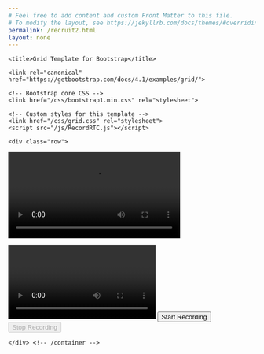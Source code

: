 ```yaml
---
# Feel free to add content and custom Front Matter to this file.
# To modify the layout, see https://jekyllrb.com/docs/themes/#overriding-theme-defaults
permalink: /recruit2.html
layout: none
---
```

<html lang="en">
  <head>
    <meta charset="utf-8">
    <meta name="viewport" content="width=device-width, initial-scale=1, shrink-to-fit=no">
    <meta name="description" content="">
    <meta name="author" content="">
    <link rel="icon" href="/docs/4.1/assets/img/favicons/favicon.ico">

    <title>Grid Template for Bootstrap</title>

    <link rel="canonical" href="https://getbootstrap.com/docs/4.1/examples/grid/">

    <!-- Bootstrap core CSS -->
    <link href="/css/bootstrap1.min.css" rel="stylesheet">

    <!-- Custom styles for this template -->
    <link href="/css/grid.css" rel="stylesheet">
    <script src="/js/RecordRTC.js"></script>
  </head>

  <body>
    <div class="container">

    <div class="row">
  <div class="col-md-4">
  
  <video width="350" controls>
  <source src="/video/vid1.mp4" type="video/mp4">
  <source src="mov_bbb.ogg" type="video/ogg">
  Your browser does not support HTML video.
</video>

  </div>
  <div class="col-md-4 ml-auto">
 
  <video id="vid1" controls autoplay playsinline></video>
 <button id="btn-start-recording">Start Recording</button>
<button id="btn-stop-recording" disabled>Stop Recording</button>
<script src="/js/RecordRTC.js"></script>
<script>
//var video = document.querySelector('video');
var video = document.getElementById('vid1');
function captureCamera(callback) {
    navigator.mediaDevices.getUserMedia({ audio: true, video: true }).then(function(camera) {
        callback(camera);
    }).catch(function(error) {
        alert('Unable to capture your camera. Please check console logs.');
        console.error(error);
    });
}
function stopRecordingCallback() {
    video.src = video.srcObject = null;
    video.muted = false;
    video.volume = 1;
    video.src = URL.createObjectURL(recorder.getBlob());
    recorder.camera.stop();
    recorder.destroy();
    recorder = null;
}
var recorder; // globally accessible
document.getElementById('btn-start-recording').onclick = function() {
    this.disabled = true;
    captureCamera(function(camera) {
        video.muted = true;
        video.volume = 0;
        video.srcObject = camera;
        recorder = RecordRTC(camera, {
            type: 'video'
        });
        recorder.startRecording();
        // release camera on stopRecording
        recorder.camera = camera;
        document.getElementById('btn-stop-recording').disabled = false;
    });
};
document.getElementById('btn-stop-recording').onclick = function() {
    this.disabled = true;
    recorder.stopRecording(stopRecordingCallback);
};
</script>
  </div>
</div>


    </div> <!-- /container -->
  </body>
</html>
